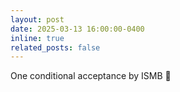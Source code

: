 ```yaml
---
layout: post
date: 2025-03-13 16:00:00-0400
inline: true
related_posts: false
---
```


One conditional acceptance by ISMB :dna:
